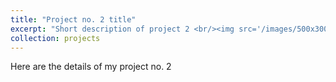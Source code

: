 ```yaml
---
title: "Project no. 2 title"
excerpt: "Short description of project 2 <br/><img src='/images/500x300.png'>"
collection: projects
---
```



Here are the details of my project no. 2